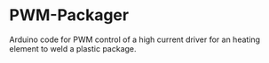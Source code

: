 # PWM-Packager
Arduino code for PWM control of a high current driver for an heating element to weld a plastic package.
